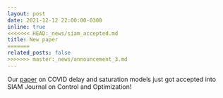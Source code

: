 ```yaml
---
layout: post
date: 2021-12-12 22:00:00-0300
inline: true
<<<<<<< HEAD:_news/siam_accepted.md
title: New paper
=======
related_posts: false
>>>>>>> master:_news/announcement_3.md
---
```


Our [paper](https://epubs.siam.org/doi/10.1137/20M1377825) on COVID delay and saturation models just got accepted into SIAM Journal on Control and Optimization!
